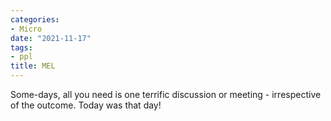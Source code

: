 ```yaml
---
categories:
- Micro
date: "2021-11-17"
tags:
- ppl
title: MEL
---
```


Some-days, all you need is one terrific discussion or meeting - irrespective of the outcome. Today was that day!
